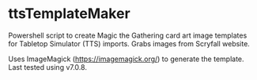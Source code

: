 # ttsTemplateMaker
Powershell script to create Magic the Gathering card art image templates for Tabletop Simulator (TTS) imports. Grabs images from Scryfall website.

Uses ImageMagick (https://imagemagick.org/) to generate the template. Last tested using v7.0.8.

